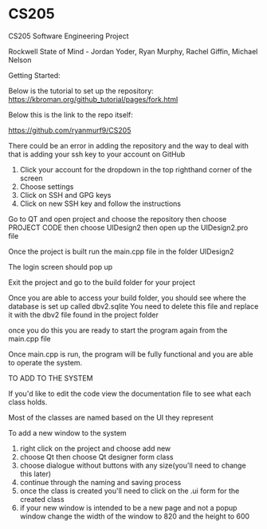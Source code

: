 # CS205
CS205 Software Engineering Project



Rockwell State of Mind - Jordan Yoder, Ryan Murphy, Rachel Giffin, Michael Nelson


Getting Started:


Below is the tutorial to set up the repository:
https://kbroman.org/github_tutorial/pages/fork.html

Below this is the link to the repo itself:

https://github.com/ryanmurf9/CS205


There could be an error in adding the repository and the way to deal with that is adding your ssh key to your account on GitHub
1. Click your account for the dropdown in the top righthand corner of the screen
2. Choose settings
3. Click on SSH and GPG keys
4. Click on new SSH key and follow the instructions

Go to QT and open project and choose the repository then choose PROJECT CODE then choose UIDesign2 then open up the UIDesign2.pro file

Once the project is built run the main.cpp file in the folder UIDesign2

The login screen should pop up

Exit the project and go to the build folder for your project

Once you are able to access your build folder, you should see where the database is set up called dbv2.sqlite
You need to delete this file and replace it with the dbv2 file found in the project folder

once you do this you are ready to start the program again from the main.cpp file

Once main.cpp is run, the program will be fully functional and you are able to operate the system.



TO ADD TO THE SYSTEM

If you'd like to edit the code view the documentation file to see what each class holds.

Most of the classes are named based on the UI they represent

To add a new window to the system
1. right click on the project and choose add new
2. choose Qt then choose Qt designer form class
3. choose dialogue without buttons with any size(you'll need to change this later)
4. continue through the naming and saving process
5. once the class is created you'll need to click on the .ui form for the created class
6. if your new window is intended to be a new page and not a popup window change the width of the window to 820 and the height to 600

